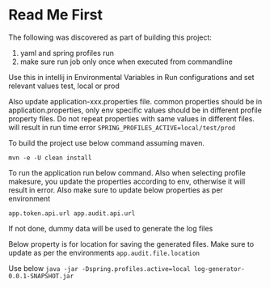 # Read Me First
The following was discovered as part of building this project:

1. yaml and spring profiles run
2. make sure run job only once when executed from commandline


Use this in intellij in Environmental Variables in Run configurations and set relevant values test, local or prod

Also update application-xxx.properties file. common properties should be in application.properties, only env specific values should be in
different profile property files. Do not repeat properties with same values in different files. will result in run time error
`SPRING_PROFILES_ACTIVE=local/test/prod`


To build the project use below command assuming maven.

`mvn -e -U clean install`


To run the application run below command. Also when selecting profile makesure, you update the properties according to env, otherwise
it will result in error. Also make sure to update below properties as per environment

`app.token.api.url
app.audit.api.url`

If not done, dummy data will be used to generate the log files


Below property is for location for saving the generated files. Make sure to update as per the environments
`app.audit.file.location`


Use below
`java -jar -Dspring.profiles.active=local log-generator-0.0.1-SNAPSHOT.jar`